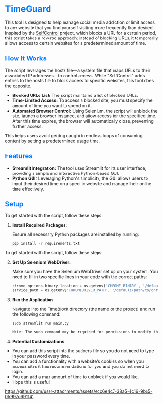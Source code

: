 # <span style="color:#007BFF;">TimeGuard</span>

This tool is designed to help manage social media addiction or limit access to any website that you find yourself visiting more frequently than desired. Inspired by the [SelfControl](https://selfcontrolapp.com) project, which blocks a URL for a certain period, this script takes a reverse approach: instead of blocking URLs, it temporarily allows access to certain websites for a predetermined amount of time.

## <span style="color:#007BFF;">How It Works</span>

The script leverages the hosts file—a system file that maps URLs to their associated IP addresses—to control access. While "SelfControl" adds entries to the hosts file to block access to specific websites, this tool does the opposite.

- **Blocked URLs List:** The script maintains a list of blocked URLs.
- **Time-Limited Access:** To access a blocked site, you must specify the amount of time you want to spend on it.
- **Automated Browser Control:** Using Selenium, the script will unblock the site, launch a browser instance, and allow access for the specified time. After this time expires, the browser will automatically close, preventing further access.

This helps users avoid getting caught in endless loops of consuming content by setting a predetermined usage time.

## <span style="color:#007BFF;">Features</span>

- **Streamlit Integration:** The tool uses Streamlit for its user interface, providing a simple and interactive Python-based GUI.
- **Python GUI:** Leveraging Python's simplicity, the GUI allows users to input their desired time on a specific website and manage their online time effectively.

## <span style="color:#007BFF;">Setup</span>

To get started with the script, follow these steps:

1. **Install Required Packages:**

   Ensure all necessary Python packages are installed by running:

   ```bash
   pip install -r requirements.txt

To get started with the script, follow these steps:

2. **Set Up Selenium WebDriver:**

   Make sure you have the Selenium WebDriver set up on your system. You need to fill in two specific lines in your code with the correct paths:

   ```python
   chrome_options.binary_location = os.getenv('CHROME_BINARY', '/default/path/to/chrome')
   service_path = os.getenv('CHROMEDRIVER_PATH', '/default/path/to/chromedriver')

3. **Run the Application**

   Navigate into the TimeBlock directory (the name of the project) and run the following command:

   ```bash
   sudo streamlit run main.py

   Note: The sudo command may be required for permissions to modify the hosts file, which is essential for the tool's functionality.

4. **Potential Customizations**
- You can add this script into the sudoers file so you do not need to type in your password every time.
- You can add a functionality with a website's cookies so when you access sites it has recommendations for you and you do not need to login.
- You can add a max amount of time to unblock if you would like. 
-  Hope this is useful!



https://github.com/user-attachments/assets/ecc6e4c7-38a5-4c16-9ba5-05992c691141



